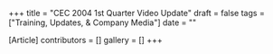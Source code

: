 +++
title = "CEC 2004 1st Quarter Video Update"
draft = false
tags = ["Training, Updates, & Company Media"]
date = ""

[Article]
contributors = []
gallery = []
+++